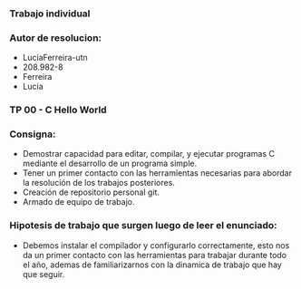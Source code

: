 ### Trabajo individual
### Autor de resolucion:
  * LuciaFerreira-utn
  * 208.982-8
  * Ferreira
  * Lucia
### TP 00 - C Hello World
### Consigna: 
  * Demostrar capacidad para editar, compilar, y ejecutar programas C mediante el desarrollo de un programa simple.
  * Tener un primer contacto con las herramientas necesarias para abordar la resolución de los trabajos posteriores.
  * Creación de repositorio personal git.
  * Armado de equipo de trabajo.
### Hipotesis de trabajo que surgen luego de leer el enunciado: 
  * Debemos instalar el compilador y configurarlo correctamente, esto nos da un primer contacto con las herramientas para trabajar 
   durante todo el año, ademas de familiarizarnos con la dinamica de trabajo que hay que seguir. 

  

